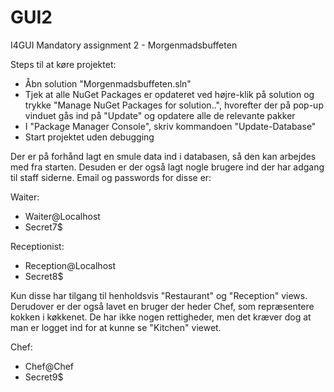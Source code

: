 ﻿# GUI2
I4GUI Mandatory assignment 2 - Morgenmadsbuffeten

Steps til at køre projektet:
* Åbn solution "Morgenmadsbuffeten.sln"
* Tjek at alle NuGet Packages er opdateret ved højre-klik på solution og trykke "Manage NuGet Packages for solution..", hvorefter der på pop-up vinduet gås ind på "Update" og opdatere alle de relevante pakker
* I "Package Manager Console", skriv kommandoen "Update-Database"
* Start projektet uden debugging

Der er på forhånd lagt en smule data ind i databasen, så den kan arbejdes med fra starten. Desuden er der også lagt nogle brugere ind der har adgang til staff siderne.
Email og passwords for disse er:

Waiter:
* Waiter@Localhost
* Secret7$

Receptionist:
* Reception@Localhost
* Secret8$

Kun disse har tilgang til henholdsvis "Restaurant" og "Reception" views.
Derudover er der også lavet en bruger der heder Chef, som repræsentere kokken i køkkenet. De har ikke nogen rettigheder, men det kræver dog at man er logget ind for at kunne se "Kitchen" viewet.

Chef:
* Chef@Chef
* Secret9$
